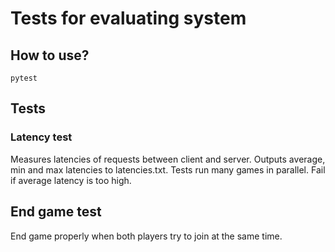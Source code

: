 # Tests for evaluating system

## How to use?
```
pytest
```


## Tests
### Latency test
Measures latencies of requests between client and server. Outputs average, min and max latencies to latencies.txt. Tests run many games in parallel. Fail if average latency is too high.

## End game test
End game properly when both players try to join at the same time.
